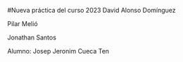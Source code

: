 
#Nueva práctica del curso 2023 
David Alonso Domínguez


Pilar Melió

Jonathan Santos

Alumno: Josep Jeronim Cueca Ten


